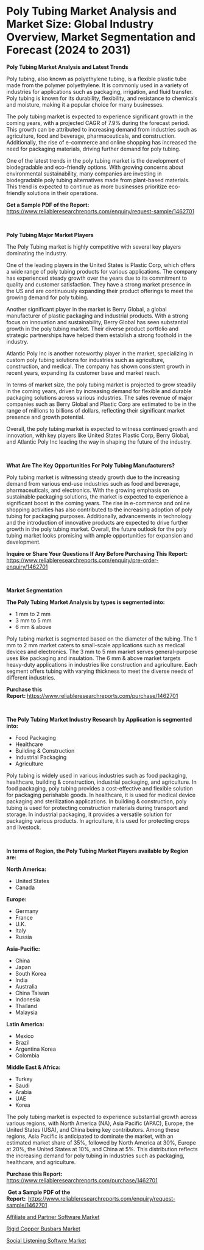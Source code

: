 <p><h1>Poly Tubing Market Analysis and Market Size: Global Industry Overview, Market Segmentation and Forecast (2024 to 2031)</h1></p><p><strong>Poly Tubing Market Analysis and Latest Trends</strong></p>
<p><p>Poly tubing, also known as polyethylene tubing, is a flexible plastic tube made from the polymer polyethylene. It is commonly used in a variety of industries for applications such as packaging, irrigation, and fluid transfer. Poly tubing is known for its durability, flexibility, and resistance to chemicals and moisture, making it a popular choice for many businesses.</p><p>The poly tubing market is expected to experience significant growth in the coming years, with a projected CAGR of 7.9% during the forecast period. This growth can be attributed to increasing demand from industries such as agriculture, food and beverage, pharmaceuticals, and construction. Additionally, the rise of e-commerce and online shopping has increased the need for packaging materials, driving further demand for poly tubing.</p><p>One of the latest trends in the poly tubing market is the development of biodegradable and eco-friendly options. With growing concerns about environmental sustainability, many companies are investing in biodegradable poly tubing alternatives made from plant-based materials. This trend is expected to continue as more businesses prioritize eco-friendly solutions in their operations.</p></p>
<p><strong>Get a Sample PDF of the Report:&nbsp;</strong> <a href="https://www.reliableresearchreports.com/enquiry/request-sample/1462701">https://www.reliableresearchreports.com/enquiry/request-sample/1462701</a></p>
<p>&nbsp;</p>
<p><strong>Poly Tubing Major Market Players</strong></p>
<p><p>The Poly Tubing market is highly competitive with several key players dominating the industry. </p><p>One of the leading players in the United States is Plastic Corp, which offers a wide range of poly tubing products for various applications. The company has experienced steady growth over the years due to its commitment to quality and customer satisfaction. They have a strong market presence in the US and are continuously expanding their product offerings to meet the growing demand for poly tubing.</p><p>Another significant player in the market is Berry Global, a global manufacturer of plastic packaging and industrial products. With a strong focus on innovation and sustainability, Berry Global has seen substantial growth in the poly tubing market. Their diverse product portfolio and strategic partnerships have helped them establish a strong foothold in the industry.</p><p>Atlantic Poly Inc is another noteworthy player in the market, specializing in custom poly tubing solutions for industries such as agriculture, construction, and medical. The company has shown consistent growth in recent years, expanding its customer base and market reach.</p><p>In terms of market size, the poly tubing market is projected to grow steadily in the coming years, driven by increasing demand for flexible and durable packaging solutions across various industries. The sales revenue of major companies such as Berry Global and Plastic Corp are estimated to be in the range of millions to billions of dollars, reflecting their significant market presence and growth potential.</p><p>Overall, the poly tubing market is expected to witness continued growth and innovation, with key players like United States Plastic Corp, Berry Global, and Atlantic Poly Inc leading the way in shaping the future of the industry.</p></p>
<p>&nbsp;</p>
<p><strong>What Are The Key Opportunities For Poly Tubing Manufacturers?</strong></p>
<p><p>Poly tubing market is witnessing steady growth due to the increasing demand from various end-use industries such as food and beverage, pharmaceuticals, and electronics. With the growing emphasis on sustainable packaging solutions, the market is expected to experience a significant boost in the coming years. The rise in e-commerce and online shopping activities has also contributed to the increasing adoption of poly tubing for packaging purposes. Additionally, advancements in technology and the introduction of innovative products are expected to drive further growth in the poly tubing market. Overall, the future outlook for the poly tubing market looks promising with ample opportunities for expansion and development.</p></p>
<p><strong>Inquire or Share Your Questions If Any Before Purchasing This Report:</strong> <a href="https://www.reliableresearchreports.com/enquiry/pre-order-enquiry/1462701">https://www.reliableresearchreports.com/enquiry/pre-order-enquiry/1462701</a></p>
<p>&nbsp;</p>
<p><strong>Market Segmentation</strong></p>
<p><strong>The Poly Tubing Market Analysis by types is segmented into:</strong></p>
<p><ul><li>1 mm to 2 mm</li><li>3 mm to 5 mm</li><li>6 mm & above</li></ul></p>
<p><p>Poly tubing market is segmented based on the diameter of the tubing. The 1 mm to 2 mm market caters to small-scale applications such as medical devices and electronics. The 3 mm to 5 mm market serves general-purpose uses like packaging and insulation. The 6 mm & above market targets heavy-duty applications in industries like construction and agriculture. Each segment offers tubing with varying thickness to meet the diverse needs of different industries.</p></p>
<p><strong>Purchase this Report:&nbsp;</strong><a href="https://www.reliableresearchreports.com/purchase/1462701">https://www.reliableresearchreports.com/purchase/1462701</a></p>
<p>&nbsp;</p>
<p><strong>The Poly Tubing Market Industry Research by Application is segmented into:</strong></p>
<p><ul><li>Food Packaging</li><li>Healthcare</li><li>Building & Construction</li><li>Industrial Packaging</li><li>Agriculture</li></ul></p>
<p><p>Poly tubing is widely used in various industries such as food packaging, healthcare, building & construction, industrial packaging, and agriculture. In food packaging, poly tubing provides a cost-effective and flexible solution for packaging perishable goods. In healthcare, it is used for medical device packaging and sterilization applications. In building & construction, poly tubing is used for protecting construction materials during transport and storage. In industrial packaging, it provides a versatile solution for packaging various products. In agriculture, it is used for protecting crops and livestock.</p></p>
<p>&nbsp;</p>
<p><strong>In terms of Region, the Poly Tubing Market Players available by Region are:</strong></p>
<p>
    <p> <strong> North America: </strong>
        <ul>
            <li>United States</li>
            <li>Canada</li>
        </ul>
        </p> 
    <p> <strong> Europe: </strong>
        <ul>
            <li>Germany</li>
            <li>France</li>
            <li>U.K.</li>
            <li>Italy</li>
            <li>Russia</li>
        </ul>
        </p> 
    <p> <strong> Asia-Pacific: </strong>
        <ul>
            <li>China</li>
            <li>Japan</li>
            <li>South Korea</li>
            <li>India</li>
            <li>Australia</li>
            <li>China Taiwan</li>
            <li>Indonesia</li>
            <li>Thailand</li>
            <li>Malaysia</li>
        </ul>
        </p> 
    <p> <strong> Latin America: </strong>
        <ul>
            <li>Mexico</li>
            <li>Brazil</li>
            <li>Argentina Korea</li>
            <li>Colombia</li>
        </ul>
        </p> 
    <p> <strong> Middle East & Africa: </strong>
        <ul>
            <li>Turkey</li>
            <li>Saudi</li>
            <li>Arabia</li>
            <li>UAE</li>
            <li>Korea</li>
        </ul>
    </p>
    </p>
<p><p>The poly tubing market is expected to experience substantial growth across various regions, with North America (NA), Asia Pacific (APAC), Europe, the United States (USA), and China being key contributors. Among these regions, Asia Pacific is anticipated to dominate the market, with an estimated market share of 35%, followed by North America at 30%, Europe at 20%, the United States at 10%, and China at 5%. This distribution reflects the increasing demand for poly tubing in industries such as packaging, healthcare, and agriculture.</p></p>
<p><strong>Purchase this Report: </strong><a href="https://www.reliableresearchreports.com/purchase/1462701">https://www.reliableresearchreports.com/purchase/1462701</a></p>
<p>&nbsp;<strong>Get a Sample PDF of the Report:&nbsp;&nbsp;</strong><a href="https://www.reliableresearchreports.com/enquiry/request-sample/1462701">https://www.reliableresearchreports.com/enquiry/request-sample/1462701</a></p>
<p><strong></strong></p>
<p><p><a href="https://view.publitas.com/reportprime-1/affiliate-and-partner-software-market-size-share-trends-analysis-report-by-material-by-type-by-end-user-by-region-and-segment-forecasts-2023-2030/">Affiliate and Partner Software Market</a></p><p><a href="https://view.publitas.com/reportprime-1/rigid-copper-busbars-market-centers-on-aspects-such-as-market-growth-market-share-market-opportunity-and-projected-forecasts-spanning-from-2023-to-2030/">Rigid Copper Busbars Market</a></p><p><a href="https://view.publitas.com/reportprime-1/social-listening-softwre-market-size-growing-and-forecasted-for-period-from-2023-2030-and-provides-complete-market-analysis-of-this-market/">Social Listening Softwre Market</a></p></p>